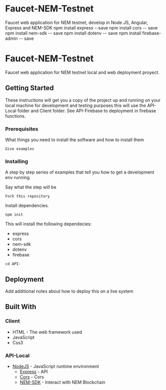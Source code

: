 # Faucet-NEM-Testnet
Faucet web application for NEM testnet, develop in Node JS, Angular, Express and NEM-SDK
npm install express --save
npm install cors -- save
npm install nem-sdk -- save
npm install dotenv -- save
npm install firebase-admin -- save

# Faucet-NEM-Testnet

Faucet web application for NEM testnet local and web deployment proyect.

## Getting Started

These instructions will get you a copy of the project up and running on your local machine for development and testing purposes this will use the API-Local folder and Client folder. See API-Firebase to deployment in firebase functions.

### Prerequisites

What things you need to install the software and how to install them

```
Give examples
```

### Installing

A step by step series of examples that tell you how to get a development env running

Say what the step will be

```
Fork this repository
```
Install dependencies.
```
npm init
```
This will install the following dependecies:
* express
* cors
* nem-sdk
* dotenv
* firebase
```
cd API-
```

## Deployment

Add additional notes about how to deploy this on a live system

## Built With
### Client
* HTML - The web framework used
* JavaScript
* Css3

### API-Local

* [NodeJS](https://nodejs.org/) - JavaScript runtime environment
    * [Express](https://expressjs.com) - API
    * [Cors](https://github.com/expressjs/cors) - Cors
    * [NEM-SDK](https://github.com/QuantumMechanics/NEM-sdk) - Interact with NEM Blockchain




